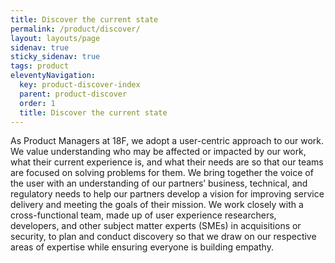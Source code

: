 ```yaml
---
title: Discover the current state
permalink: /product/discover/
layout: layouts/page
sidenav: true
sticky_sidenav: true
tags: product
eleventyNavigation:
  key: product-discover-index
  parent: product-discover
  order: 1
  title: Discover the current state
---
```


As Product Managers at 18F, we adopt a user-centric approach to our work.  We value understanding who may be affected or impacted by our work, what their current experience is, and what their needs are so that our teams are focused on solving problems for them.  We bring together the voice of the user with an understanding of our partners’ business, technical, and regulatory needs to help our partners develop a vision for improving service delivery and meeting the goals of their mission.  We work closely with a cross-functional team, made up of user experience researchers, developers, and other subject matter experts (SMEs) in acquisitions or security, to plan and conduct discovery so that we draw on our respective areas of expertise while ensuring everyone is building empathy.
